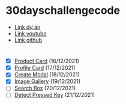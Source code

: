 # 30dayschallengecode
- [Link dự án](https://www.nodemy.vn/projects-html-css-js)
- [Link youtube](https://www.youtube.com/playlist?list=PLodO7Gi1F7R0zA8RkRHcDgnPduNBmjkb5)
- [Link github](https://github.com/namndwebdev/html-css-js-thuc-chien)
#
- [X] [Product Card](https://tarykege.github.io/30days-challenge-with-Nodemy/days1ProductCard/index.html) (16/12/2021)
- [X] [Profile Card](https://tarykege.github.io/30days-challenge-with-Nodemy/days2ProfileCard/index.html) (17/12/2021)
- [X] [Create Modal](https://tarykege.github.io/30days-challenge-with-Nodemy/days3CreateModal/index.html) (18/12/2021)
- [X] [Image Gallery](https://tarykege.github.io/30days-challenge-with-Nodemy/days4ImageGallery/index.html) (19/12/2021)
- [ ] [Search Box]() (20/12/2021)
- [ ] [Detect Pressed Key]() (21/12/2021)
